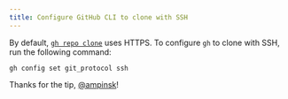 ```yaml
---
title: Configure GitHub CLI to clone with SSH
---
```


By default, [`gh repo clone`](https://cli.github.com/manual/gh_repo_clone) uses HTTPS. To configure `gh` to clone with SSH, run the following command:

```shell
gh config set git_protocol ssh
```

Thanks for the tip, [@ampinsk](https://twitter.com/ampinsk)!
